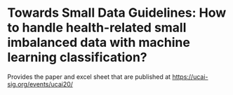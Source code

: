 # Towards Small Data Guidelines: How to handle health-related small imbalanced data with machine learning classification?
Provides the paper and excel sheet that are published at https://ucai-sig.org/events/ucai20/ 
